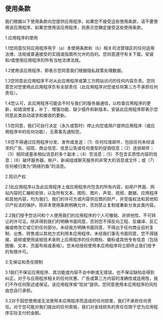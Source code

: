 ## 使用条款

我们根据以下使用条款向您提供应用程序。如果您不接受这些使用条款，请不要使用该应用程序。如果您使用该应用程序，则表示您确定接受这些使用条款。

1.应用程序的使用

1.1您同意仅将应用程序用于（a）本使用条款和（b）相关司法管辖区的任何适用法律、法规或普遍接受的实践或指南所允许的目的。您同意遵守有关下载、安装和/或使用应用程序的所有当地法律法规。

1.2使用该应用程序，即表示您同意我们根据隐私政策处理数据。

1.3您同意此应用程序不对从此应用程序或第三方网站访问的任何内容负责。您同意您对您使用此应用程序负有全部责任（此应用程序对您或任何第三方不承担任何责任）。

1.4您认可，此应用程序可能会不时与我们的服务器通信，以检查应用程序的更新，如错误修复、补丁、增强功能、缺少插件和新版本。安装此应用程序即表示您同意此类自动请求和接收的更新。

1.5您同意，我们可自行决定（永久或暂时）停止向您或用户提供应用程序（或应用程序中的任何功能），无需事先通知您。

1.6您不得通过应用程序分发、发布或发送：（1）任何垃圾邮件，包括任何未经请求的广告、招揽、商业信息、信息公告或任何类型的促销信息；（2）连锁邮件；（3）相同或基本相似消息的多个副本；（4）空消息；（5）不包含实质性内容的信息；（6）破坏服务器、帐户、新闻组或聊天服务的非常大的消息或文件；或（7）任何被归类为“网络钓鱼”的消息。

2.知识产权

2.1此应用程序以及此应用程序上或应用程序内包含的所有内容，如用户界面、网站内容的汇编和安排，以及所有文本、图形、图片、声音、视频、数据、应用程序和其他内容，均为我们、我们的许可方或内容供应商的财产，并受版权法和其他知识产权法的保护。除非本使用条款明确允许，否则禁止复制或重新分发此类内容。

2.2我们授予您访问和个人使用我们的应用程序的个人可撤销、非排他性、不可转让的许可证。除非得到我们的明确书面同意，否则您不得反向工程、反编译、反汇编或修改它或它的任何部分。未经我方明确书面同意，不得出于任何商业目的复制、出售、转售或以其他方式利用本应用程序。未经我们事先书面同意，您不得链接、装帧或使用装帧技术来附上应用程序的任何商标、徽标或其他专有信息（包括图像、文本、页面布局或表格）。您未经授权使用本应用程序将立即终止我们授予的有限许可。

3.无保证和责任限制

3.1我们不保证应用程序、其功能或内容不会中断或无错误，也不保证缺陷会得到纠正。对于与应用程序相关的任何优惠、广告或第三方内容的准确性或适用性，我们不作任何陈述或保证。该应用程序按“现状”提供。您同意使用本应用程序的风险由您自行承担。

3.2对于因您使用或无法使用本应用程序而造成的任何损害，我们不承担任何责任。对于您可能对我们提出的任何索赔，我们对金钱损失的责任仅限于您为应用程序实际支付的金额。
